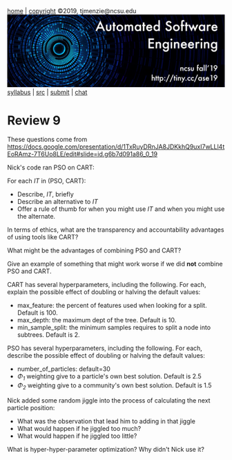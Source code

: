 <a name=top>&nbsp;<p> </a>
[home](http://tiny.cc/ase19#top) | 
[copyright](https://github.com/txt/ase19/blob/master/LICENSE.md#top) &copy;2019, tjmenzie&commat;ncsu.edu 
<br> [<img width=900 src="https://raw.githubusercontent.com/txt/ase19/master/etc/img/banner.png">](http://tiny.cc/ase19)<br> 
[syllabus](https://github.com/txt/ase19/blob/master/syllabus.md#top) | 
[src](http://menzies.us/fun) | 
[submit](http://tiny.cc/ase19give) | 
[chat](https://ase19.slack.com/) 

# Review 9

These questions come from https://docs.google.com/presentation/d/1TxRuyDRnJA8JDKkhQ9uxI7wLLl4tEoRAmz-7T6Uo8LE/edit#slide=id.g6b7d091a86_0_19

Nick's code ran PSO on CART:

For each _IT_ in  (PSO, CART):

- Describe, _IT_, briefly
- Describe an alternative to _IT_
- Offer a rule of thumb for when you might use _IT_ and when you might use the alternate.

In terms of ethics, what are the transparency and accountability advantages of using tools like CART?

What might be the advantages of combining  PSO and CART?

Give an example of something that might work worse if we did **not** combine PSO and CART.


CART has several hyperparameters, including the following. For each, explain the possible effect
of doubling or halving the default values:

- max\_feature: the percent of features used when looking for a split. Default is 100.
- max\_depth: the maximum dept of the tree. Default is 10.
- min\_sample\_split: the minimum samples requires to split a node into subtrees. Default is 2.
 
PSO has several hyperparameters, including the following. For each, describe the possible effect of
doubling or halving the default values:

- number\_of\_particles: default=30
- _&Phi;<sub>1</sub>_ weighting give to a particle's own best solution. Default is 2.5
- _&Phi;<sub>2</sub>_ weighting give to a community's own best solution. Default is 1.5

Nick added some random jiggle into the process of calculating the next particle position:

- What was the observation that lead him to adding in that jiggle
- What would happen if he jiggled too much?
- What would happen if he jiggled too little?

What is hyper-hyper-parameter optimization? Why didn't Nick use it?

